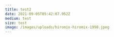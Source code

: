 ```yaml
---
title: test2
date: 2021-09-05T05:42:07.952Z
medium: test
size: test
image: /images/uploads/hiromix-hiromix-1998.jpeg
---
```

